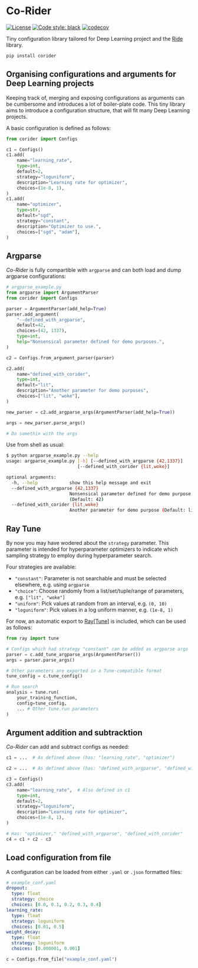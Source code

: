 # Co-Rider
[![License](https://img.shields.io/badge/License-Apache%202.0-blue.svg)](https://opensource.org/licenses/Apache-2.0)
[![Code style: black](https://img.shields.io/badge/code%20style-black-000000.svg)](https://github.com/psf/black)
[![codecov](https://codecov.io/gh/LukasHedegaard/co-rider/branch/main/graph/badge.svg?token=F15SVESDQZ)](https://codecov.io/gh/LukasHedegaard/co-rider)

Tiny configuration library tailored for Deep Learning project and the [Ride](https://github.com/LukasHedegaard/ride) library. 

```bash
pip install corider
```

## Organising configurations and arguments for Deep Learning projects
Keeping track of, merging and exposing configurations as arguments can be cumbersome and introduces a lot of boiler-plate code.
This tiny library aims to introduce a configuration structure, that will fit many Deep Learning projects.

A basic configuration is defined as follows:
```python
from corider import Configs

c1 = Configs()
c1.add(
    name="learning_rate",
    type=int,
    default=2,
    strategy="loguniform",
    description="Learning rate for optimizer",
    choices=(1e-8, 1),
)
c1.add(
    name="optimizer",
    type=str,
    default="sgd",
    strategy="constant",
    description="Optimizer to use.",
    choices=["sgd", "adam"],
)
```

## Argparse
_Co-Rider_ is fully compartible with `argparse` and can both load and dump argparse configurations:
```python
# argparse_example.py
from argparse import ArgumentParser
from corider import Configs

parser = ArgumentParser(add_help=True)
parser.add_argument(
    "--defined_with_argparse",
    default=42,
    choices=(42, 1337),
    type=int,
    help="Nonsensical parameter defined for demo purposes.",
)

c2 = Configs.from_argument_parser(parser)

c2.add(
    name="defined_with_corider",
    type=int,
    default="lit",
    description="Another parameter for demo purposes",
    choices=["lit", "woke"],
)

new_parser = c2.add_argparse_args(ArgumentParser(add_help=True))

args = new_parser.parse_args()

# Do somethin with the args
```

Use from shell as usual:
```bash
$ python argparse_example.py --help
usage: argparse_example.py [-h] [--defined_with_argparse {42,1337}]
                           [--defined_with_corider {lit,woke}]

optional arguments:
  -h, --help            show this help message and exit
  --defined_with_argparse {42,1337}
                        Nonsensical parameter defined for demo purpose.
                        (Default: 42)
  --defined_with_corider {lit,woke}
                        Another parameter for demo purpose (Default: lit)
```

## Ray Tune
By now you may have wodered about the `strategy` parameter. 
This parameter is intended for hyperparameter optimizers to indicate which sampling strategy to employ during hyperparameter search. 

Four strategies are available:
- `"constant"`: Parameter is not searchable and must be selected elsewhere, e.g. using `argparse`
- `"choice"`: Choose randomly from a list/set/tuple/range of parameters, e.g. `["lit", "woke"]`
- `"uniform"`: Pick values at random from an interval, e.g. `(0, 10)`
- `"loguniform"`: Pick values in a log uniform manner, e.g. `(1e-8, 1)`


For now, an automatic export to [Ray[Tune]](https://github.com/ray-project/ray) is included, which can be used as follows:
```python
from ray import tune

# Configs which had strategy "constant" can be added as argparse args
parser = c.add_tune_argparse_args(ArgumentParser())
args = parser.parse_args()

# Other parameters are exported in a Tune-compatible format
tune_config = c.tune_config()

# Run search
analysis = tune.run(
    your_training_function,
    config=tune_config,
    ... # Other tune.run parameters
)
```


## Argument addition and subtracktion
_Co-Rider_ can add and subtract configs as needed:
```python
c1 = ...  # As defined above (has: "learning_rate", "optimizer")

c2 = ...  # As defined above (has: "defined_with_argparse", "defined_with_corider")

c3 = Configs()
c3.add(
    name="learning_rate",  # Also defined in c1
    type=int,
    default=2,
    strategy="loguniform",
    description="Learning rate for optimizer",
    choices=(1e-8, 1),
)

# Has: "optimizer," "defined_with_argparse", "defined_with_corider"
c4 = c1 + c2 - c3  
```

## Load configuration from file
A configuration can be loaded from either `.yaml` or `.json` formatted files:
```yaml
# example_conf.yaml
dropout:
  type: float
  strategy: choice
  choices: [0.0, 0.1, 0.2, 0.3, 0.4]
learning_rate:
  type: float
  strategy: loguniform
  choices: [0.01, 0.5]
weight_decay:
  type: float
  strategy: loguniform
  choices: [0.000001, 0.001]
```

```python
c = Configs.from_file("example_conf.yaml")
```
